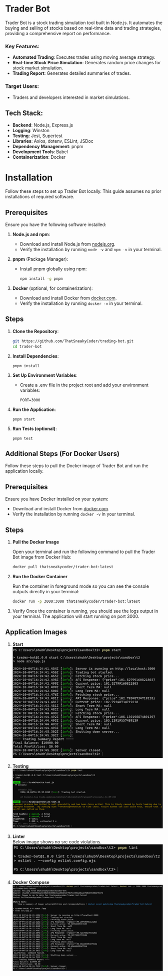
# Trader Bot

Trader Bot is a stock trading simulation tool built in Node.js. It automates the buying and selling of stocks based on real-time data and trading strategies, providing a comprehensive report on performance.

### Key Features:
- **Automated Trading**: Executes trades using moving average strategy.
- **Real-time Stock Price Simulation**: Generates random price changes for stock market simulation.
- **Trading Report**: Generates detailed summaries of trades.

### Target Users:
- Traders and developers interested in market simulations.

## Tech Stack:
- **Backend**: Node.js, Express.js
- **Logging**: Winston
- **Testing**: Jest, Supertest
- **Libraries**: Axios, dotenv, ESLint, JSDoc
- **Dependency Management**: pnpm
- **Development Tools**: Babel
- **Containerization**: Docker


# Installation

Follow these steps to set up Trader Bot locally. This guide assumes no prior installations of required software.

## Prerequisites

Ensure you have the following software installed:

1. **Node.js and npm**:
   - Download and install Node.js from [nodejs.org](https://nodejs.org/).
   - Verify the installation by running `node -v` and `npm -v` in your terminal.

2. **pnpm** (Package Manager):
   - Install pnpm globally using npm:
     ```sh
     npm install -g pnpm
     ```

3. **Docker** (optional, for containerization):
   - Download and install Docker from [docker.com](https://www.docker.com/).
   - Verify the installation by running `docker -v` in your terminal.

## Steps

1. **Clone the Repository**:
   ```sh
   git https://github.com/ThatSneakyCoder/trading-bot.git
   cd trader-bot
   ```

2. **Install Dependencies**:
   ```
   pnpm install
   ```

3. **Set Up Environment Variables**:
   - Create a .env file in the project root and add your environment variables:
      ```
      PORT=3000
      ```

4. **Run the Application**:
      ```
      pnpm start
      ```

4. **Run Tests (optional)**:
      ```
      pnpm test
      ```

## Additional Steps (For Docker Users)

Follow these steps to pull the Docker image of Trader Bot and run the application locally.

## Prerequisites

Ensure you have Docker installed on your system:
- Download and install Docker from [docker.com](https://www.docker.com/).
- Verify the installation by running `docker -v` in your terminal.

## Steps

1. **Pull the Docker Image**

   Open your terminal and run the following command to pull the Trader Bot image from Docker Hub:
   ```sh
   docker pull thatsneakycoder/trader-bot:latest
   ```

2. **Run the Docker Container**

   Run the container in foreground mode so you can see the console outputs directly in your terminal:
   ```sh
   docker run -p 3000:3000 thatsneakycoder/trader-bot:latest
   ```
3. Verify
   Once the container is running, you should see the logs output in your terminal. The application will start running on port 3000.
   
## Application Images

1. **Start**
   ![pnpm start](image.png)

2. **Testing**
   ![pnpm test](image-1.png)

3. **Linter** \
   Below image shows no src code violations.
   ![pnpm lint](image-2.png)

4. **Docker Compose**
   ![Docker CLI ouput](image-3.png)
